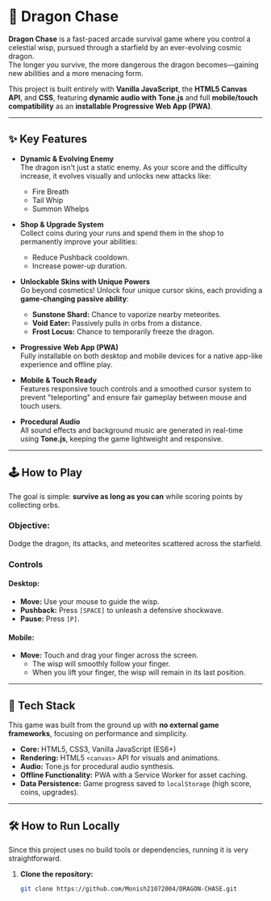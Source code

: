 # 🐉 Dragon Chase

**Dragon Chase** is a fast-paced arcade survival game where you control a celestial wisp, pursued through a starfield by an ever-evolving cosmic dragon.  
The longer you survive, the more dangerous the dragon becomes—gaining new abilities and a more menacing form.

This project is built entirely with **Vanilla JavaScript**, the **HTML5 Canvas API**, and **CSS**, featuring **dynamic audio with Tone.js** and full **mobile/touch compatibility** as an **installable Progressive Web App (PWA)**.

---

## ✨ Key Features

- **Dynamic & Evolving Enemy**  
  The dragon isn't just a static enemy. As your score and the difficulty increase, it evolves visually and unlocks new attacks like:
  - Fire Breath
  - Tail Whip
  - Summon Whelps

- **Shop & Upgrade System**  
  Collect coins during your runs and spend them in the shop to permanently improve your abilities:
  - Reduce Pushback cooldown.
  - Increase power-up duration.

- **Unlockable Skins with Unique Powers**  
  Go beyond cosmetics! Unlock four unique cursor skins, each providing a **game-changing passive ability**:
  - **Sunstone Shard:** Chance to vaporize nearby meteorites.  
  - **Void Eater:** Passively pulls in orbs from a distance.  
  - **Frost Locus:** Chance to temporarily freeze the dragon.  

- **Progressive Web App (PWA)**  
  Fully installable on both desktop and mobile devices for a native app-like experience and offline play.

- **Mobile & Touch Ready**  
  Features responsive touch controls and a smoothed cursor system to prevent "teleporting" and ensure fair gameplay between mouse and touch users.

- **Procedural Audio**  
  All sound effects and background music are generated in real-time using **Tone.js**, keeping the game lightweight and responsive.

---

## 🕹️ How to Play

The goal is simple: **survive as long as you can** while scoring points by collecting orbs.

### Objective:
Dodge the dragon, its attacks, and meteorites scattered across the starfield.

### Controls

#### **Desktop:**
- **Move:** Use your mouse to guide the wisp.  
- **Pushback:** Press `[SPACE]` to unleash a defensive shockwave.  
- **Pause:** Press `[P]`.

#### **Mobile:**
- **Move:** Touch and drag your finger across the screen.  
  - The wisp will smoothly follow your finger.  
  - When you lift your finger, the wisp will remain in its last position.

---

## 🚀 Tech Stack

This game was built from the ground up with **no external game frameworks**, focusing on performance and simplicity.

- **Core:** HTML5, CSS3, Vanilla JavaScript (ES6+)
- **Rendering:** HTML5 `<canvas>` API for visuals and animations.
- **Audio:** Tone.js for procedural audio synthesis.
- **Offline Functionality:** PWA with a Service Worker for asset caching.
- **Data Persistence:** Game progress saved to `localStorage` (high score, coins, upgrades).

---

## 🛠️ How to Run Locally

Since this project uses no build tools or dependencies, running it is very straightforward.

1. **Clone the repository:**
   ```bash
   git clone https://github.com/Monish21072004/DRAGON-CHASE.git

